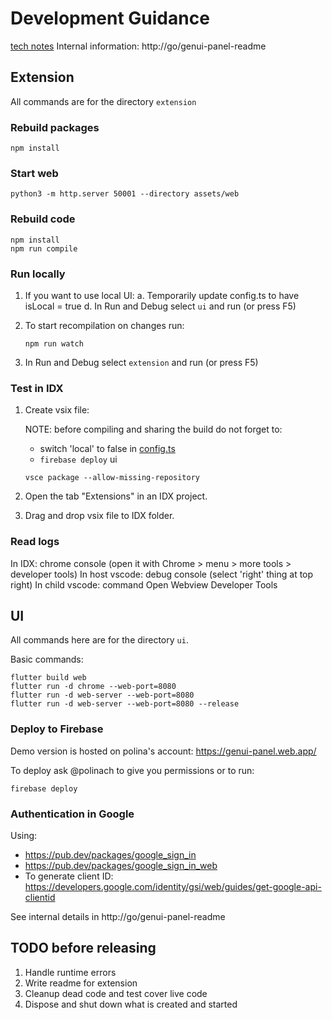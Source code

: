 # Development Guidance

[tech notes](https://docs.google.com/document/d/1ReI23IcRr65cPxu3L4jx5tVqfvmoI2EAOHaucKnkVkg/edit?tab=t.0#heading=h.ijy48vijd9j0)
Internal information: http://go/genui-panel-readme

## Extension

All commands are for the directory `extension`

### Rebuild packages

```
npm install
```

### Start web

```
python3 -m http.server 50001 --directory assets/web
```

### Rebuild code

```
npm install
npm run compile
```

### Run locally

1. If you want to use local UI:
    a. Temporarily update config.ts to have isLocal = true
    d. In Run and Debug select `ui` and run (or press F5)

2. To start recompilation on changes run:

    ```
    npm run watch
    ```

3. In Run and Debug select `extension` and run (or press F5)

### Test in IDX

1. Create vsix file:

    NOTE: before compiling and sharing the build do not forget to:
    * switch 'local' to false in [config.ts](extension/src/shared/config.ts)
    * `firebase deploy` ui

    ```
    vsce package --allow-missing-repository
    ```

2. Open the tab "Extensions" in an IDX project.
3. Drag and drop vsix file to IDX folder.

### Read logs

In IDX: chrome console (open it with Chrome > menu > more tools > developer tools)
In host vscode: debug console (select 'right' thing at top right)
In child vscode: command Open Webview Developer Tools

## UI

All commands here are for the directory `ui`.

Basic commands:
```
flutter build web
flutter run -d chrome --web-port=8080
flutter run -d web-server --web-port=8080
flutter run -d web-server --web-port=8080 --release
```

### Deploy to Firebase

Demo version is hosted on polina's account: https://genui-panel.web.app/

To deploy ask @polinach to give you permissions or to run:

```
firebase deploy
```

### Authentication in Google

Using:
* https://pub.dev/packages/google_sign_in
* https://pub.dev/packages/google_sign_in_web
* To generate client ID: https://developers.google.com/identity/gsi/web/guides/get-google-api-clientid

See internal details in http://go/genui-panel-readme

## TODO before releasing

1. Handle runtime errors
2. Write readme for extension
3. Cleanup dead code and test cover live code
4. Dispose and shut down what is created and started
